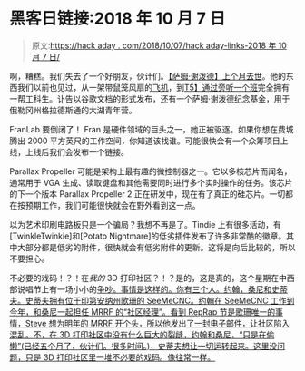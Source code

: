 # 黑客日链接:2018 年 10 月 7 日

> 原文:[https://hack aday . com/2018/10/07/hack aday-links-2018 年 10 月 7 日/](https://hackaday.com/2018/10/07/hackaday-links-october-7-2018/)

啊，糟糕。我们失去了一个好朋友，伙计们。[【萨姆·谢泼德】上个月去世](https://www.youtube.com/watch?v=UUtTm9be07c)。他的东西我们以前也见过，从一架带鼠笼风扇的[飞机](https://hackaday.com/2015/12/29/flying-planes-with-squirrel-cages/)，到[T5】通过旁听一个班](https://www.youtube.com/watch?v=aSD69jdi2CE)完全拥有一帮工科生。讣告以谷歌文档的形式发布，还有一个萨姆·谢泼德纪念基金，用于俄勒冈州格拉德斯通的大湖青年营。

FranLab 要倒闭了！ Fran 是硬件领域的巨头之一，她正被驱逐。如果你想在费城腾出 2000 平方英尺的工作空间，你知道该找谁。可能很快会有一个众筹项目上线，上线后我们会发布一个链接。

Parallax Propeller 可能是架构上最有趣的微控制器之一。它以多核芯片而闻名，通常用于 VGA 生成、读取键盘和其他需要同时进行多个实时操作的任务。该芯片的下一个版本 Parallax Propeller 2 正在研发中，现在有了真正的硅芯片。一切都在按预期工作，我们可能很快就会在野外看到这一点。

以为艺术印刷电路板只是一个骗局？我想不再是了。Tindie 上有很多活动，有[TwinkleTwinkie]和[Potato Nightmare]的低劣插件发布了许多非常酷的徽章。其中大部分都是低劣的附件，很快就会有低劣附件的更新。这将是向后比较的，所以不要担心。

不必要的戏码！？！在*我的* 3D 打印社区？！？是的，这是真的，这个星期在中西部说唱节上有一场小小的[争吵。事情是这样的。你有三个人。约翰，桑尼和史蒂夫。史蒂夫拥有位于印第安纳州歌珊的 SeeMeCNC。约翰在 SeeMeCNC 工作到今年，和桑尼一起担任 MRRF 的“社区经理”。看到 RepRap 节是歌珊唯一的事情，Steve 想为明年的 MRRF 开个头，所以他发出了一封电子邮件，让社区陷入混乱。不，在 3D 打印社区中没有什么巨大的裂缝，约翰和桑尼，“只是在偷懒”(已经五个月了，伙计们。很多时间。)，史蒂夫想让一切运转起来。这里没问题，只是 3D 打印社区里一堆不必要的戏码。像往常一样。](https://twitter.com/toms3dp/status/1047747098064703488)